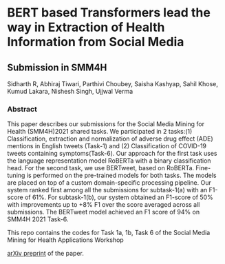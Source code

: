# BERT based Transformers lead the way in Extraction of Health Information from Social Media
## Submission in SMM4H
Sidharth R, Abhiraj Tiwari, Parthivi Choubey, Saisha Kashyap, Sahil Khose, Kumud Lakara, Nishesh Singh, Ujjwal Verma

### Abstract
This paper describes our submissions for the Social Media Mining for Health (SMM4H)2021 shared tasks. We participated in 2 tasks:(1) Classification, extraction and normalization of adverse drug effect (ADE) mentions in English tweets (Task-1) and (2) Classification of COVID-19 tweets containing symptoms(Task-6). Our approach for the first task uses the language representation model RoBERTa with a binary classification head. For the second task, we use BERTweet, based on RoBERTa. Fine-tuning is performed on the pre-trained models for both tasks. The models are placed on top of a custom domain-specific processing pipeline. Our system ranked first among all the submissions for subtask-1(a) with an F1-score of 61%. For subtask-1(b), our system obtained an F1-score of 50% with improvements up to +8% F1 over the score averaged across all submissions. The BERTweet model achieved an F1 score of 94% on SMM4H 2021 Task-6. 

This repo contains the codes for Task 1a, 1b, Task 6 of the Social Media Mining for Health Applications Workshop

[arXiv preprint](https://arxiv.org/abs/2104.07367) of the paper.
